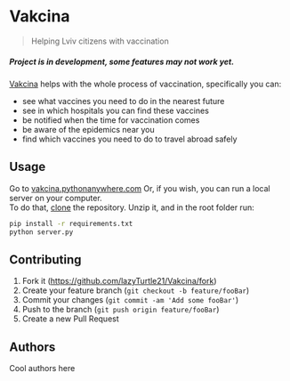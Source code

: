 # Vakcina
> Helping Lviv citizens with vaccination

##### <i>Project is in development, some features may not work yet.</i>

[Vakcina](http://vakcina.pythonanywhere.com) helps with the whole process of vaccination, specifically you can: <br>
* see what vaccines you need to do in the nearest future
* see in which hospitals you can find these vaccines
* be notified when the time for vaccination comes
* be aware of the epidemics near you
* find which vaccines you need to do to travel abroad safely

## Usage
Go to [vakcina.pythonanywhere.com](http://vakcina.pythonanywhere.com)
Or, if you wish, you can run a local server on your computer. <br>
To do that, [clone](https://github.com/lazyTurtle21/Vakcina/archive/master.zip) the repository.
Unzip it, and in the root folder run:
```sh
pip install -r requirements.txt
python server.py
```

## Contributing

1. Fork it (<https://github.com/lazyTurtle21/Vakcina/fork>)
2. Create your feature branch (`git checkout -b feature/fooBar`)
3. Commit your changes (`git commit -am 'Add some fooBar'`)
4. Push to the branch (`git push origin feature/fooBar`)
5. Create a new Pull Request

## Authors
Cool authors here
